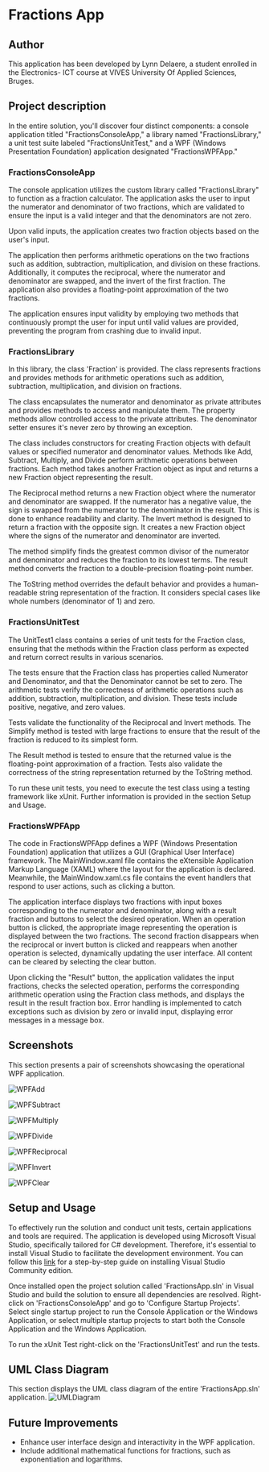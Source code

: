 # Fractions App

## Author

This application has been developed by Lynn Delaere, a student enrolled in the Electronics- ICT course at VIVES University Of Applied Sciences, Bruges.

## Project description

In the entire solution, you'll discover four distinct components: a console application titled "FractionsConsoleApp," a library named "FractionsLibrary," a unit test suite labeled "FractionsUnitTest," and a WPF (Windows Presentation Foundation) application designated "FractionsWPFApp."

### FractionsConsoleApp

The console application utilizes the custom library called "FractionsLibrary" to function as a fraction calculator. The application asks the user to input the numerator and denominator of two fractions, which are validated to ensure the input is a valid integer and that the denominators are not zero.

Upon valid inputs, the application creates two fraction objects based on the user's input.

The application then performs arithmetic operations on the two fractions such as addition, subtraction, multiplication, and division on these fractions. Additionally, it computes the reciprocal, where the numerator and denominator are swapped, and the invert of the first fraction. The application also provides a floating-point approximation of the two fractions.

The application ensures input validity by employing two methods that continuously prompt the user for input until valid values are provided, preventing the program from crashing due to invalid input.

### FractionsLibrary

In this library, the class 'Fraction' is provided. The class represents fractions and provides methods for arithmetic operations such as addition, subtraction, multiplication, and division on fractions.

The class encapsulates the numerator and denominator as private attributes and provides methods to access and manipulate them. The property methods allow controlled access to the private attributes. The denominator setter ensures it's never zero by throwing an exception.

The class includes constructors for creating Fraction objects with default values or specified numerator and denominator values. Methods like Add, Subtract, Multiply, and Divide perform arithmetic operations between fractions. Each method takes another Fraction object as input and returns a new Fraction object representing the result.

The Reciprocal method returns a new Fraction object where the numerator and denominator are swapped. If the numerator has a negative value, the sign is swapped from the numerator to the denominator in the result. This is done to enhance readability and clarity. The Invert method is designed to return a fraction with the opposite sign. It creates a new Fraction object where the signs of the numerator and denominator are inverted.

The method simplify finds the greatest common divisor of the numerator and denominator and reduces the fraction to its lowest terms. The result method converts the fraction to a double-precision floating-point number.

The ToString method overrides the default behavior and provides a human-readable string representation of the fraction. It considers special cases like whole numbers (denominator of 1) and zero.

### FractionsUnitTest

The UnitTest1 class contains a series of unit tests for the Fraction class, ensuring that the methods within the Fraction class perform as expected and return correct results in various scenarios.

The tests ensure that the Fraction class has properties called Numerator and Denominator, and that the Denominator cannot be set to zero. The arithmetic tests verify the correctness of arithmetic operations such as addition, subtraction, multiplication, and division. These tests include positive, negative, and zero values.

Tests validate the functionality of the Reciprocal and Invert methods. The Simplify method is tested with large fractions to ensure that the result of the fraction is reduced to its simplest form.

The Result method is tested to ensure that the returned value is the floating-point approximation of a fraction. Tests also validate the correctness of the string representation returned by the ToString method.

To run these unit tests, you need to execute the test class using a testing framework like xUnit. Further information is provided in the section Setup and Usage.

### FractionsWPFApp

The code in FractionsWPFApp defines a WPF (Windows Presentation Foundation) application that utilizes a GUI (Graphical User Interface) framework. The MainWindow.xaml file contains the eXtensible Application Markup Language (XAML) where the layout for the application is declared. Meanwhile, the MainWindow.xaml.cs file contains the event handlers that respond to user actions, such as clicking a button.

The application interface displays two fractions with input boxes corresponding to the numerator and denominator, along with a result fraction and buttons to select the desired operation. When an operation button is clicked, the appropriate image representing the operation is displayed between the two fractions. The second fraction disappears when the reciprocal or invert button is clicked and reappears when another operation is selected, dynamically updating the user interface. All content can be cleared by selecting the clear button.

Upon clicking the "Result" button, the application validates the input fractions, checks the selected operation, performs the corresponding arithmetic operation using the Fraction class methods, and displays the result in the result fraction box. Error handling is implemented to catch exceptions such as division by zero or invalid input, displaying error messages in a message box.

## Screenshots

This section presents a pair of screenshots showcasing the operational WPF application.

![WPFAdd](images/WPFAdd.png "Add Fractions")

![WPFSubtract](images/WPFSubtract.png "Subtract Fractions")

![WPFMultiply](images/WPFMultiply.png "Multiply Fractions")

![WPFDivide](images/WPFDivide.png "Divide Fractions")

![WPFReciprocal](images/WPFReciprocal.png "Reciprocal Fraction 1")

![WPFInvert](images/WPFInvert.png "Invert Fraction 1")

![WPFClear](images/WPFClear.png "Clear content")

## Setup and Usage

To effectively run the solution and conduct unit tests, certain applications and tools are required. The application is developed using Microsoft Visual Studio, specifically tailored for C# development. Therefore, it's essential to install Visual Studio to facilitate the development environment. You can follow this [link](https://from-bace-to-ace.netlify.app/00-visual-studio-community/) for a step-by-step guide on installing Visual Studio Community edition.

Once installed open the project solution called 'FractionsApp.sln' in Visual Studio and build the solution to ensure all dependencies are resolved. Right-click on 'FractionsConsoleApp' and go to 'Configure Startup Projects'. Select single startup project to run the Console Application or the Windows Application, or select multiple startup projects to start both the Console Application and the Windows Application.

To run the xUnit Test right-click on the 'FractionsUnitTest' and run the tests.

## UML Class Diagram

This section displays the UML class diagram of the entire 'FractionsApp.sln' application.
![UMLDiagram](images/UMLFractions.png "UML Class Diagram")

## Future Improvements

- Enhance user interface design and interactivity in the WPF application.
- Include additional mathematical functions for fractions, such as exponentiation and logarithms.
